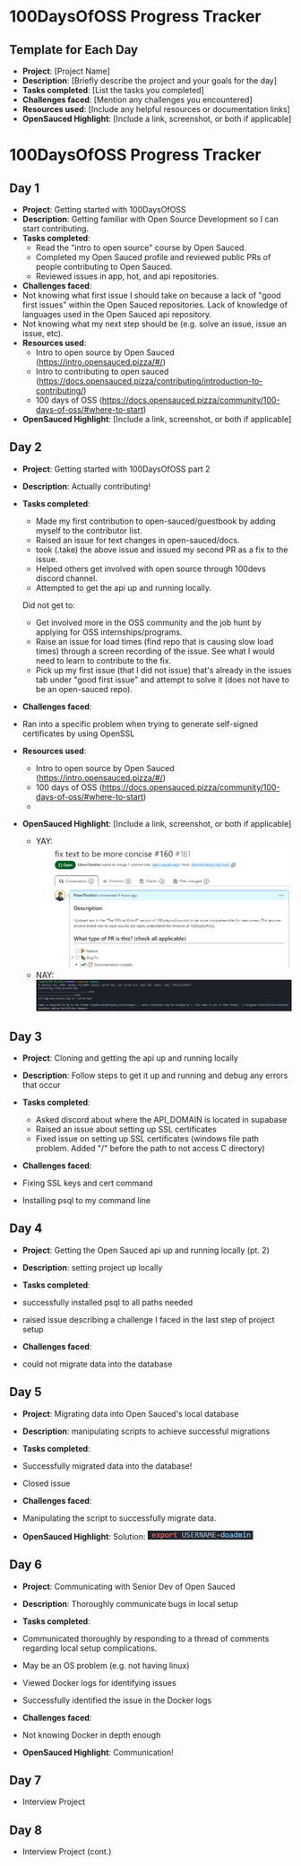 # 100DaysOfOSS Progress Tracker

## Template for Each Day

- **Project**: [Project Name]
- **Description**: [Briefly describe the project and your goals for the day]
- **Tasks completed**: [List the tasks you completed]
- **Challenges faced**: [Mention any challenges you encountered]
- **Resources used**: [Include any helpful resources or documentation links]
- **OpenSauced Highlight**: [Include a link, screenshot, or both if applicable]

# 100DaysOfOSS Progress Tracker

## Day 1

- **Project**: Getting started with 100DaysOfOSS
- **Description**: Getting familiar with Open Source Development so I can start contributing.
- **Tasks completed**: 
  - Read the "intro to open source" course by Open Sauced.
  - Completed my Open Sauced profile and reviewed public PRs of people contributing to Open Sauced.
  - Reviewed issues in app, hot, and api repositories. 
- **Challenges faced**: 
- Not knowing what first issue I should take on because a lack of "good first issues" within the Open Sauced repositories. Lack of knowledge of languages used in the Open Sauced api repository. 
- Not knowing what my next step should be (e.g. solve an issue, issue an issue, etc).
- **Resources used**: 
  - Intro to open source by Open Sauced (https://intro.opensauced.pizza/#/)
  - Intro to contributing to open sauced (https://docs.opensauced.pizza/contributing/introduction-to-contributing/)
  - 100 days of OSS (https://docs.opensauced.pizza/community/100-days-of-oss/#where-to-start)
- **OpenSauced Highlight**: [Include a link, screenshot, or both if applicable]

## Day 2

- **Project**: Getting started with 100DaysOfOSS part 2
- **Description**: Actually contributing!
- **Tasks completed**: 
  - Made my first contribution to open-sauced/guestbook by adding myself to the contributor list.
  - Raised an issue for text changes in open-sauced/docs.
  - took (.take) the above issue and issued my second PR as a fix to the issue.
  - Helped others get involved with open source through 100devs discord channel.
  - Attempted to get the api up and running locally.
  
  Did not get to:
  - Get involved more in the OSS community and the job hunt by applying for OSS internships/programs.
  - Raise an issue for load times (find repo that is causing slow load times) through a screen recording of the issue. See what I would need to learn to contribute to the fix.
  - Pick up my first issue (that I did not issue) that's already in the issues tab under "good first issue" and attempt to solve it (does not have to be an open-sauced repo).
  
- **Challenges faced**: 
- Ran into a specific problem when trying to generate self-signed certificates by using OpenSSL
  
- **Resources used**: 
  - Intro to open source by Open Sauced (https://intro.opensauced.pizza/#/)
  - 100 days of OSS (https://docs.opensauced.pizza/community/100-days-of-oss/#where-to-start)
  - 
- **OpenSauced Highlight**: [Include a link, screenshot, or both if applicable]
  - YAY: ![first issue/pr](img/journal-day-2.PNG)
  - NAY: ![rejected SSL cert](img/error1.PNG)

## Day 3

- **Project**: Cloning and getting the api up and running locally 
- **Description**: Follow steps to get it up and running and debug any errors that occur
- **Tasks completed**: 
  - Asked discord about where the API_DOMAIN is located in supabase
  - Raised an issue about setting up SSL certificates
  - Fixed issue on setting up SSL certificates (windows file path problem. Added "/" before the path to not access C directory)
  
- **Challenges faced**: 
- Fixing SSL keys and cert command 
- Installing psql to my command line 

## Day 4

- **Project**: Getting the Open Sauced api up and running locally (pt. 2) 
- **Description**: setting project up locally
- **Tasks completed**: 
- successfully installed psql to all paths needed
- raised issue describing a challenge I faced in the last step of project setup

- **Challenges faced**: 
-  could not migrate data into the database 

## Day 5

- **Project**: Migrating data into Open Sauced's local database
- **Description**: manipulating scripts to achieve successful migrations
- **Tasks completed**: 
- Successfully migrated data into the database!
- Closed issue

- **Challenges faced**: 
-  Manipulating the script to successfully migrate data. 

- **OpenSauced Highlight**:
Solution: ![solution](img/journal-day-5.PNG)

## Day 6

- **Project**: Communicating with Senior Dev of Open Sauced
- **Description**: Thoroughly communicate bugs in local setup
- **Tasks completed**: 
- Communicated thoroughly by responding to a thread of comments regarding local setup complications.
- May be an OS problem (e.g. not having linux)
- Viewed Docker logs for identifying issues
- Successfully identified the issue in the Docker logs

- **Challenges faced**: 
-  Not knowing Docker in depth enough 

- **OpenSauced Highlight**: Communication!

## Day 7

- Interview Project 

## Day 8

- Interview Project (cont.)


